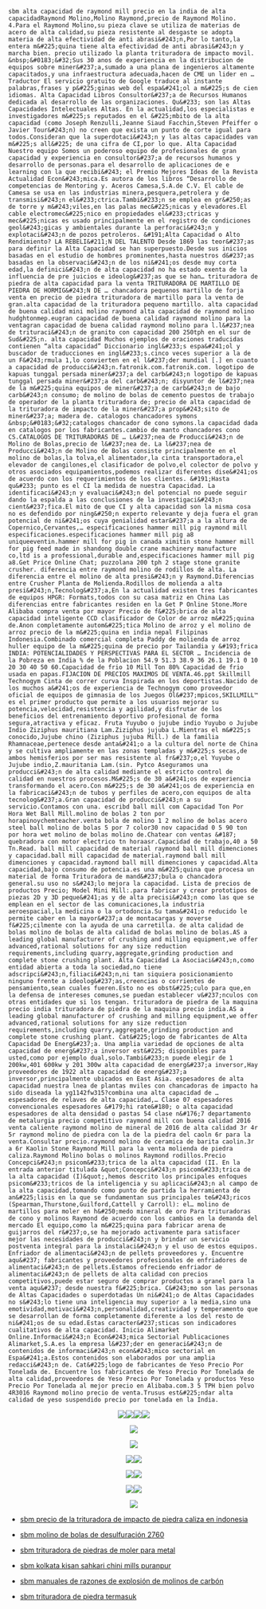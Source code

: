 
```
sbm alta capacidad de raymond mill precio en la india de alta capacidadRaymond Molino,Molino Raymond,precio de Raymond Molino. 4.Para el Raymond Molino,su pieza clave se utiliza de materias de acero de alta calidad,su pieza resistente al desgaste se adopta materia de alta efectividad de anti abrasi&#243;n,Por lo tanto,la entera m&#225;quina tiene alta efectividad de anti abrasi&#243;n y marcha bien. precio utilizado la planta trituradora de impacto movil. &nbsp;&#0183;&#32;Sus 30 anos de experiencia en la distribucion de equipos sobre miner&#237;a,sumado a una plana de ingenieros altamente capacitados,y una infraestructura adecuada,hacen de CME un lider en … Traductor El servicio gratuito de Google traduce al instante palabras,frases y p&#225;ginas web del espa&#241;ol a m&#225;s de cien idiomas. Alta Capacidad Libros Consultor&#237;a de Recursos Humanos dedicada al desarrollo de las organizaciones. Qu&#233; son las Altas Capacidades Intelectuales Altas. En la actualidad,los especialistas e investigadores m&#225;s reputados en el &#225;mbito de la alta capacidad (como Joseph Renzulli,Jeanne Siaud Facchin,Steven Pfeiffer o Javier Tour&#243;n) no creen que exista un punto de corte igual para todos.Consideran que la superdotaci&#243;n y las altas capacidades van m&#225;s all&#225; de una cifra de CI,por lo que. Alta Capacidad Nuestro equipo Somos un poderoso equipo de profesionales de gran capacidad y experiencia en consultor&#237;a de recursos humanos y desarrollo de personas.para el desarrollo de aplicaciones de e learning con la que recibi&#243; el Premio Mejores Ideas de la Revista Actualidad Econ&#243;mica.Es autora de los libros “Desarrollo de competencias de Mentoring y. Aceros Camesa,S.A.de C.V. El cable de Camesa se usa en las industrias minera,pesquera,petrolera y de transmisi&#243;n el&#233;ctrica.Tambi&#233;n se emplea en gr&#250;as de torre y m&#243;viles,en las palas mec&#225;nicas y elevadores.El cable electromec&#225;nico en propiedades el&#233;ctricas y mec&#225;nicas es usado principalmente en el registro de condiciones geol&#243;gicas y ambientales durante la perforaci&#243;n y explotaci&#243;n de pozos petroleros. &#191;Alta Capacidad o Alto Rendimiento? LA REBELI&#211;N DEL TALENTO Desde 1869 las teor&#237;as para definir la Alta Capacidad se han superpuesto.Desde sus inicios basadas en el estudio de hombres prominentes,hasta nuestros d&#237;as basadas en la observaci&#243;n de los ni&#241;os desde muy corta edad,la definici&#243;n de alta capacidad no ha estado exenta de la influencia de pre juicios e ideolog&#237;as que se han… trituradora de piedra de alta capacidad para la venta TRITURADORA DE MARTILLO DE PIEDRA DE HORMIG&#243;N DE … chancadora pequenos martillo de forja venta en precio de piedra trituradora de martillo para la venta de gran.alta capacidad de la trituradora pequeno martillo. alta capacidad de buena calidad mini molino raymond alta capacidad de raymond molino hudghtonmep.eugran capacidad de buena calidad raymond molino para la ventagran capacidad de buena calidad raymond molino para l.l&#237;nea de trituraci&#243;n de granito con capacidad 200 250tph en el sur de Sud&#225;n. alta capacidad Muchos ejemplos de oraciones traducidas contienen “alta capacidad” Diccionario ingl&#233;s espa&#241;ol y buscador de traducciones en ingl&#233;s.cinco veces superior a la de un F&#243;rmula 1,lo convierten en el l&#237;der mundial [.] en cuanto a capacidad de producci&#243;n.fatronik.com.fatronik.com. logotipo de kapuas tunggal persada miner&#237;a del carb&#243;n logotipo de kapuas tunggal persada miner&#237;a del carb&#243;n; disyuntor de l&#237;nea de la m&#225;quina equipos de miner&#237;a de carb&#243;n de bajo carb&#243;n consumo; de molino de bolas de cemento puestos de trabajo de operador de la planta trituradora de; precio de alta capacidad de la trituradora de impacto de la miner&#237;a prop&#243;sito de miner&#237;a; madera de. catalogos chancadores symons &nbsp;&#0183;&#32;catalogos chancador de cono symons.la capacidad dada en catalogos por los fabricantes.cambio de manto chancadores cono CS.CATALOGOS DE TRITURADORAS DE … L&#237;nea de Producci&#243;n de Molino de Bolas,precio de l&#237;nea de. La l&#237;nea de Producci&#243;n de Molino de Bolas consiste principalmente en el molino de bolas,la tolva,el alimentador,la cinta transportadora,el elevador de cangilones,el clasificador de polvo,el colector de polvo y otros asociados equipamientos,podemos realizar diferentes dise&#241;os de acuerdo con los requerimientos de los clientes. &#191;Hasta qu&#233; punto es el CI la medida de nuestra Capacidad. La identificaci&#243;n y evaluaci&#243;n del potencial no puede seguir dando la espalda a las conclusiones de la investigaci&#243;n cient&#237;fica.El mito de que CI y alta capacidad son la misma cosa no es defendido por ning&#250;n experto relevante y deja fuera el gran potencial de ni&#241;os cuya genialidad estar&#237;a a la altura de Copernico,Cervantes,… especificaciones hammer mill pig raymond mill especificaciones.especificaciones hammer mill pig a8 uniqueeventin.hammer mill for pig in canada ximitin stone hammer mill for pig feed made in shandong double crane machinery manufacture co,ltd is a professional,durable and,especificaciones hammer mill pig a8.Get Price Online Chat; puzzolana 200 tph 2 stage stone granite crusher. diferencia entre raymond molino de rodillos de alta. La diferencia entre el molino de alta presi&#243;n y Raymond.Diferencias entre Crusher Planta de Molienda.Rodillos de molienda a alta presi&#243;n,Tecnolog&#237;a,En la actualidad existen tres fabricantes de equipos HPGR: Formats,todos con su casa matriz en China Las diferencias entre fabricantes residen en la Get P Online Stone.More Alibaba compra venta por mayor Precio de f&#225;brica de alta capacidad inteligente CCD clasificador de Color de arroz m&#225;quina de.Anon completamente autom&#225;tica Molino de arroz y el molino de arroz precio de la m&#225;quina en india nepal Filipinas Indonesia.Combinado comercial completa Paddy de molienda de arroz huller equipo de la m&#225;quina de precio por Tailandia y &#193;frica INDIA: POTENCIALIDADES Y PERSPECTIVAS PARA EL SECTOR … Incidencia de la Pobreza en India % de la Poblacion 54.9 51.3 38.9 36 26.1 19.1 0 10 20 30 40 50 60.Capacidad de frio 10 Mill Ton 80% Capacidad de frio usada en papas.FIJACION DE PRECIOS MAXIMOS DE VENTA.46.ppt Skillmill Technogym Cinta de correr curva Inspirada en los deportistas.Nacido de los muchos a&#241;os de experiencia de Technogym como proveedor oficial de equipos de gimnasia de los Juegos Ol&#237;mpicos,SKILLMILL™ es el primer producto que permite a los usuarios mejorar su potencia,velocidad,resistencia y agilidad,y disfrutar de los beneficios del entrenamiento deportivo profesional de forma segura,atractiva y eficaz. Fruta Yuyubo o jujube indio Yuyubo o Jujube Indio Ziziphus mauritiana Lam.Ziziphus jujuba L.Mientras el m&#225;s conocido,Jujube chino (Ziziphus jujuba Mill.) de la familia Rhamnaceae,pertenece desde anta&#241;o a la cultura del norte de China y se cultiva ampliamente en las zonas templadas y m&#225;s secas,de ambos hemisferios por ser mas resistente al fr&#237;o,el Yuyube o Jujube indio,Z.mauritania Lam.(sin. Pytco Aseguramos una producci&#243;n de alta calidad mediante el estricto control de calidad en nuestros procesos.M&#225;s de 30 a&#241;os de experiencia transformando el acero.Con m&#225;s de 30 a&#241;os de experiencia en la fabricaci&#243;n de tubos y perfiles de acero,con equipos de alta tecnolog&#237;a.Gran capacidad de producci&#243;n a su servicio.Contamos con una. escribd ball mill com Capacidad Ton Por Hora Wet Ball Mill.molino de bolas 2 ton por horapinoychemteacher.venta bola de molino 1 2 molino de bolas acero steel ball molino de bolas 5 por 7 color30 nov capacidad 0 5 90 ton por hora wet molino de bolas molino de.Chatear con ventas &#187; quebradora con motor electrico tn horaasr.Capacidad de trabajo,40 a 50 Tn.Read. ball mill capacidad de material raymond ball mill dimenciones y capacidad.ball mill capacidad de material.raymond ball mill dimenciones y capacidad.raymond ball mill dimenciones y capacidad.Alta capacidad,bajo consumo de potencia.es una m&#225;quina que procesa un material de forma Trituradora de mand&#237;bula o chancadora general.su uso no s&#243;lo mejora la capacidad. Lista de precios de productos Precio; Model Mini Mill:.para fabricar y crear prototipos de piezas 2D y 3D peque&#241;as y de alta precisi&#243;n como las que se emplean en el sector de las comunicaciones,la industria aeroespacial,la medicina o la ortodoncia.Su tama&#241;o reducido le permite caber en la mayor&#237;a de montacargas y moverse f&#225;cilmente con la ayuda de una carretilla. de alta calidad de bolas molino de bolas de alta calidad de bolas molino de bolas.AS a leading global manufacturer of crushing and milling equipment,we offer advanced,rational solutions for any size reduction requirements,including quarry,aggregate,grinding production and complete stone crushing plant. Alta Capacidad La Asociaci&#243;n,como entidad abierta a toda la sociedad,no tiene adscripci&#243;n,filiaci&#243;n,ni tan siquiera posicionamiento ninguno frente a ideolog&#237;as,creencias o corrientes de pensamiento,sean cuales fueren.Esto no es obst&#225;culo para que,en la defensa de intereses comunes,se puedan establecer v&#237;nculos con otras entidades que si los tengan. trituradora de piedra de la maquina precio india trituradora de piedra de la maquina precio india.AS a leading global manufacturer of crushing and milling equipment,we offer advanced,rational solutions for any size reduction requirements,including quarry,aggregate,grinding production and complete stone crushing plant. Cat&#225;logo de fabricantes de Alta Capacidad De Energ&#237;a. Una amplia variedad de opciones de alta capacidad de energ&#237;a inversor est&#225; disponibles para usted,como por ejemplo dual,solo.Tambi&#233;n puede elegir de 1 200kw,401 600kw y 201 300w alta capacidad de energ&#237;a inversor,Hay proveedores de 1922 alta capacidad de energ&#237;a inversor,principalmente ubicados en East Asia. espesadores de alta capacidad nuestra lnea de plantas mviles con chancadoras de impacto ha sido diseada la yg1142fw315?combina una alta capacidad de … espesadores de relaves de alta capacidad,… Clase 07 espesadores convencionales espesadores &#179;hi rate&#180; o alta capacidad espesadores de alta densidad o pastas 54 clase n&#176;7 departamento de metalurgia precio competitivo raymond mill con buena calidad 2016 venta caliente raymond molino de mineral de 2016 de alta calidad 3r 4r 5r raymond molino de piedra con la de la piedra del caoln 6r para la venta.Consultar precio.raymond molino de ceramica de barita caolin.3r a 6r Kaolin Stone Raymond Mill para la venta molienda de piedra caliza.Raymond Molino bolas o molinos Raymond rodillos.Precio Concepci&#243;n psicom&#233;trica de la alta capacidad (II. En la entrada anterior titulada &quot;Concepci&#243;n psicom&#233;trica de la alta capacidad (I)&quot;,hemos descrito los principales enfoques psicom&#233;tricos de la inteligencia y su aplicaci&#243;n al campo de la alta capacidad,tomando como punto de partida la herramienta de an&#225;lisis en la que se fundamentan sus principales te&#243;ricos (Spearman,Thurstone,Guilford,Cattell y Carroll): el… molino de martillos para moler en h&#250;medo mineral de oro Para trituradoras de cono y molinos Raymond de acuerdo con los cambios en la demanda del mercado El equipo,como la m&#225;quina para fabricar arena de guijarros del r&#237;o,se ha mejorado activamente para satisfacer mejor las necesidades de producci&#243;n y brindar un servicio postventa integral para la instalaci&#243;n y el uso de estos equipos. Enfriador de alimentaci&#243;n de pellets proveedores y. Encuentre aqu&#237; fabricantes y proveedores profesionales de enfriadores de alimentaci&#243;n de pellets.Estamos ofreciendo enfriador de alimentaci&#243;n de pellets de alta calidad con precios competitivos,puede estar seguro de comprar productos a granel para la venta aqu&#237; desde nuestra f&#225;brica. C&#243;mo son las personas de Altas Capacidades o superdotadas Un ni&#241;o de Altas Capacidades no s&#243;lo tiene una inteligencia muy superior a la media,sino una emotividad,motivaci&#243;n,personalidad,creatividad y temperamento que se desarrollan de forma completamente diferente a los del resto de ni&#241;os de su edad.Estas caracter&#237;sticas son indicadores cualitativos de alta capacidad. Inicio Alimarket Online.Informaci&#243;n Econ&#243;mica Sectorial Publicaciones Alimarket,S.A.es la empresa l&#237;der en generaci&#243;n de contenidos de informaci&#243;n econ&#243;mico sectorial en Espa&#241;a.Estos contenidos son elaborados por una amplia redacci&#243;n de. Cat&#225;logo de fabricantes de Yeso Precio Por Tonelada de. Encuentre los fabricantes de Yeso Precio Por Tonelada de alta calidad,proveedores de Yeso Precio Por Tonelada y productos Yeso Precio Por Tonelada al mejor precio en Alibaba.com.3 5 TPH bien polvo 4R3016 Raymond molino precio de venta.Trusus est&#225;ndar alta calidad de yeso suspendido precio por tonelada en la India. 
```

<div align="center">

<a href="https://es-mill.shibang-china.com/github&k=sbm+alta+capacidad+de+raymond+mill+precio+en+la+india+de+alta+capacidad"><img src="https://static.shibang-china.com/es/mill/index.jpg"></a><a href="https://es-mill.shibang-china.com/materials.htmlgithub&k=sbm+alta+capacidad+de+raymond+mill+precio+en+la+india+de+alta+capacidad"><img src="https://static.shibang-china.com/es/mill/materials.jpg"></a><a href="https://es-mill.shibang-china.com/about.htmlgithub&k=sbm+alta+capacidad+de+raymond+mill+precio+en+la+india+de+alta+capacidad"><img src="https://static.shibang-china.com/es/mill/about.jpg"></a><a href="https://es-mill.shibang-china.com/contact.htmlgithub&k=sbm+alta+capacidad+de+raymond+mill+precio+en+la+india+de+alta+capacidad"><img src="https://static.shibang-china.com/es/mill/contact.jpg"></a>

<a href="https://es-mill.shibang-china.com/github&k=sbm+alta+capacidad+de+raymond+mill+precio+en+la+india+de+alta+capacidad"><img src="https://static.shibang-china.com/es/mill/banner.jpg"></a>

<a href="https://swt.shibang-china.com/github&k=sbm+alta+capacidad+de+raymond+mill+precio+en+la+india+de+alta+capacidad"><img src="https://static.shibang-china.com/es/mill/chat.jpg"></a>

<a href="https://es-mill.shibang-china.com/products/vertical-roller-mill.htmlgithub&k=sbm+alta+capacidad+de+raymond+mill+precio+en+la+india+de+alta+capacidad"><img src="https://static.shibang-china.com/es/mill/vertical.jpg"></a><a href="https://es-mill.shibang-china.com/products/raymond-mill.htmlgithub&k=sbm+alta+capacidad+de+raymond+mill+precio+en+la+india+de+alta+capacidad"><img src="https://static.shibang-china.com/es/mill/raymond.jpg"></a>

<a href="https://es-mill.shibang-china.com/products/ultrafine-grinding-mill.htmlgithub&k=sbm+alta+capacidad+de+raymond+mill+precio+en+la+india+de+alta+capacidad"><img src="https://static.shibang-china.com/es/mill/ultrafine.jpg"></a><a href="https://es-mill.shibang-china.com/products/trapezium-grinding-mill.htmlgithub&k=sbm+alta+capacidad+de+raymond+mill+precio+en+la+india+de+alta+capacidad"><img src="https://static.shibang-china.com/es/mill/trapezium.jpg"></a>

<a href="https://es-mill.shibang-china.com/products/ball-mill.htmlgithub&k=sbm+alta+capacidad+de+raymond+mill+precio+en+la+india+de+alta+capacidad"><img src="https://static.shibang-china.com/es/mill/ball.jpg"></a><a href="https://es-mill.shibang-china.com/products/hammer-mill.htmlgithub&k=sbm+alta+capacidad+de+raymond+mill+precio+en+la+india+de+alta+capacidad"><img src="https://static.shibang-china.com/es/mill/hammer.jpg"></a>

<a href="https://swt.shibang-china.com/github&k=sbm+alta+capacidad+de+raymond+mill+precio+en+la+india+de+alta+capacidad"><img src="https://static.shibang-china.com/es/mill/case.jpg"></a>

</div>


* [sbm precio de la trituradora de impacto de piedra caliza en indonesia](sbm%20precio%20de%20la%20trituradora%20de%20impacto%20de%20piedra%20caliza%20en%20indonesia.md)

* [sbm molino de bolas de desulfuración 2760](sbm%20molino%20de%20bolas%20de%20desulfuraci%C3%B3n%202760.md)

* [sbm trituradora de piedras de moler para metal](sbm%20trituradora%20de%20piedras%20de%20moler%20para%20metal.md)

* [sbm kolkata kisan sahkari chini mills puranpur](sbm%20kolkata%20kisan%20sahkari%20chini%20mills%20puranpur.md)

* [sbm manuales de razones de explosión de molinos de carbón](sbm%20manuales%20de%20razones%20de%20explosi%C3%B3n%20de%20molinos%20de%20carb%C3%B3n.md)

* [sbm trituradora de piedra termasuk](sbm%20trituradora%20de%20piedra%20termasuk.md)